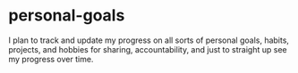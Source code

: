 # personal-goals
I plan to track and update my progress on all sorts of personal goals, habits, projects, and hobbies for sharing, accountability, and just to straight up see my progress over time.
